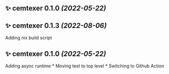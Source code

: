 ## ✨ cemtexer **0.1.0** *(2022-05-22)*
## ✨ cemtexer **0.1.3** *(2022-08-06)*
  Adding nix build script
## ✨ cemtexer **0.1.0** *(2022-05-22)*
  Adding async runtime * Moving test to top level * Switching to Github Action